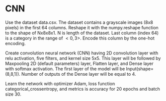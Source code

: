 # CNN
Use the dataset data.csv. The dataset contains a grayscale images (8x8 pixels) in the first 64 columns. Reshape it with the numpy.reshape function to the shape of Nx8x8x1. N is length of the dataset. Last column (index 64) is a category in the range of $<0,3>$. Encode this column by the one-hot encoding.

Create convolution neural network (CNN) having 2D convolution layer with relu activation, five filters, and kernel size 5x5. This layer will be followed by Maxpooling 2D (default parameters) layer, Flatten layer, and Dense layer with softmax activation. The first layer of the model will be Input(shape=(8,8,1)). Number of outputs of the Dense layer will be equal to 4.

Learn the network with optimizer Adam, loss function categorical_crossentropy, and metrics is accuracy for 20 epochs and batch size 30.

